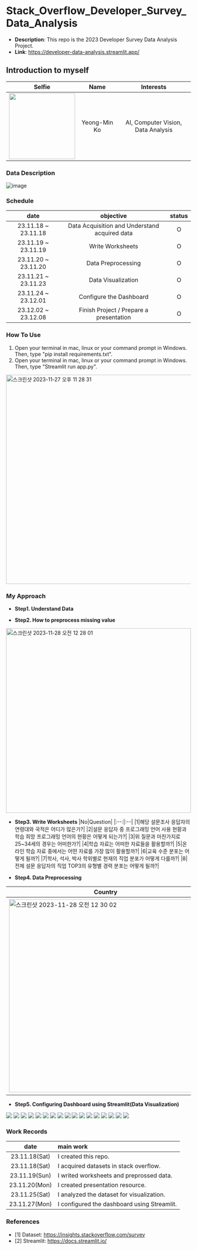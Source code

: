 # Stack_Overflow_Developer_Survey_Data_Analysis

- <b>Description</b>: This repo is the 2023 Developer Survey Data Analysis Project.
- <b>Link</b>: https://developer-data-analysis.streamlit.app/

## Introduction to myself
|Selfie|Name|Interests|
|:--:|:--:|:--:|
|<img height="180" src="https://github.com/PSLeon24/CEM_Community/assets/59058869/1c4a75a2-fa44-4bde-ba6f-1b9b6868de0b">|Yeong-Min Ko|AI, Computer Vision, Data Analysis|

### Data Description
![image](https://github.com/PSLeon24/Stack_Overflow_Developer_Survey_Data_Analysis/assets/59058869/367a11ea-113b-4147-898b-6a52ff3adc90)

### Schedule
|date|objective|status|
|:--:|:--:|:--:|
|23.11.18 ~ 23.11.18|Data Acquisition and Understand acquired data|O|
|23.11.19 ~ 23.11.19|Write Worksheets|O|
|23.11.20 ~ 23.11.20|Data Preprocessing|O|
|23.11.21 ~ 23.11.23|Data Visualization|O|
|23.11.24 ~ 23.12.01|Configure the Dashboard|O|
|23.12.02 ~ 23.12.08|Finish Project / Prepare a presentation|O|

### How To Use
1. Open your terminal in mac, linux or your command prompt in Windows. Then, type "pip install requirements.txt".
2. Open your terminal in mac, linux or your command prompt in Windows. Then, type "Streamlit run app.py".
<img width="571" alt="스크린샷 2023-11-27 오후 11 28 31" src="https://github.com/PSLeon24/Stack_Overflow_Developer_Survey_Data_Analysis/assets/59058869/a5ce9aad-8fb9-4a3a-a7f3-236b8245bd6d">


### My Approach
- <b>Step1. Understand Data</b>
   
- <b>Step2. How to preprocess missing value</b>
<img width="504" alt="스크린샷 2023-11-28 오전 12 28 01" src="https://github.com/PSLeon24/Stack_Overflow_Developer_Survey_Data_Analysis/assets/59058869/c73d11e0-ce7e-47f5-a98e-e98ec0fdf2cb">

- <b>Step3. Write Worksheets</b>
  |No|Question|
  |:--:|:--|
  |1|해당 설문조사 응답자의 연령대와 국적은 어디가 많은가?|
  |2|설문 응답자 중 프로그래밍 언어 사용 현황과 학습 희망 프로그래밍 언어의 현황은 어떻게 되는가?|
  |3|위 질문과 마찬가지로 25~34세의 경우는 어떠한가?|
  |4|학습 자료는 어떠한 자료들을 활용할까?|
  |5|온라인 학습 자료 중에서는 어떤 자료를 가장 많이 활용할까?|
  |6|교육 수준 분포는 어떻게 될까?|
  |7|학사, 석사, 박사 학위별로 현재의 직업 분포가 어떻게 다를까?|
  |8|전체 설문 응답자의 직업 TOP3의 유형별 경력 분포는 어떻게 될까?|

- <b>Step4. Data Preprocessing</b>

|Country|LanguageHaveWorkedWith|LanguageWantToWorkWith|EdLevel|LearnCode|
|--|--|--|--|--|
|<img width="527" alt="스크린샷 2023-11-28 오전 12 30 02" src="https://github.com/PSLeon24/Stack_Overflow_Developer_Survey_Data_Analysis/assets/59058869/8afada6d-895d-4f5a-b46e-dacfbfc60427">|<img width="525" alt="스크린샷 2023-11-28 오전 12 30 16" src="https://github.com/PSLeon24/Stack_Overflow_Developer_Survey_Data_Analysis/assets/59058869/5dda4734-4192-4b6c-b3e4-e8a4ccb801f1">|<img width="531" alt="스크린샷 2023-11-28 오전 12 30 27" src="https://github.com/PSLeon24/Stack_Overflow_Developer_Survey_Data_Analysis/assets/59058869/8f878179-df54-4e71-8ec1-12f869b75953">|<img width="521" alt="스크린샷 2023-11-28 오전 12 30 41" src="https://github.com/PSLeon24/Stack_Overflow_Developer_Survey_Data_Analysis/assets/59058869/4ac36120-b747-4f54-9cf0-18fa3fcdda74">|<img width="533" alt="스크린샷 2023-11-28 오전 12 30 50" src="https://github.com/PSLeon24/Stack_Overflow_Developer_Survey_Data_Analysis/assets/59058869/5b312f31-c4dc-4a90-a3a2-9897c18b6e11">|

- <b>Step5. Configuring Dashboard using Streamlit(Data Visualization)</b>
<img src="https://github.com/PSLeon24/Stack_Overflow_Developer_Survey_Data_Analysis/blob/main/imgs/%EB%8D%B0%EC%9D%B4%ED%84%B0%EC%85%8B%20%EC%83%81%EC%9C%84%2010%EA%B0%9C%20%ED%99%95%EC%9D%B8%ED%95%98%EA%B8%B0.png"/>
<img src="https://github.com/PSLeon24/Stack_Overflow_Developer_Survey_Data_Analysis/blob/main/imgs/%EB%8D%B0%EC%9D%B4%ED%84%B0%EC%85%8B%20%EC%9A%94%EC%95%BD%20%ED%86%B5%EA%B3%84%EB%9F%89%20%ED%99%95%EC%9D%B8%ED%95%98%EA%B8%B0.png"/>
<img src="https://github.com/PSLeon24/Stack_Overflow_Developer_Survey_Data_Analysis/blob/main/imgs/%EC%97%B0%EB%A0%B9%EC%97%90%20%EB%94%B0%EB%A5%B8%20%EC%9D%91%EB%8B%B5%EC%9E%90%20%EC%88%98%EB%8A%94%20%EC%96%B4%EB%96%A0%ED%95%A0%EA%B9%8C%3F.png"/>
<img src="https://github.com/PSLeon24/Stack_Overflow_Developer_Survey_Data_Analysis/blob/main/imgs/%EC%9D%91%EB%8B%B5%20%EC%88%98%20%EC%83%81%EC%9C%84%2010%EA%B0%9C%20%EA%B5%AD%EA%B0%80%EB%8A%94%20%EC%96%B4%EB%94%94%EC%9D%BC%EA%B9%8C%3F.png"/>
<img src="https://github.com/PSLeon24/Stack_Overflow_Developer_Survey_Data_Analysis/blob/main/imgs/%ED%94%84%EB%A1%9C%EA%B7%B8%EB%9E%98%EB%B0%8D%20%EC%96%B8%EC%96%B4%20%EC%82%AC%EC%9A%A9%20%ED%98%84%ED%99%A9%EC%9D%80%20%EC%96%B4%EB%96%A0%ED%95%A0%EA%B9%8C%3F.png"/>
<img src="https://github.com/PSLeon24/Stack_Overflow_Developer_Survey_Data_Analysis/blob/main/imgs/25~34%EC%84%B8%EC%9D%98%20%EC%9D%91%EB%8B%B5%EC%9E%90%EB%93%A4%EC%9D%B4%20%EA%B0%80%EC%9E%A5%20%EB%A7%8E%EC%9D%B4%20%EC%82%AC%EC%9A%A9%ED%95%98%EB%8A%94%20%EC%96%B8%EC%96%B4%EB%8A%94%20%EB%AC%B4%EC%97%87%EC%9D%BC%EA%B9%8C%3F.png"/>
<img src="https://github.com/PSLeon24/Stack_Overflow_Developer_Survey_Data_Analysis/blob/main/imgs/%ED%94%84%EB%A1%9C%EA%B7%B8%EB%9E%98%EB%B0%8D%20%ED%95%99%EC%8A%B5%20%ED%9D%AC%EB%A7%9D%20%EC%96%B8%EC%96%B4%EB%8A%94%20%EC%96%B4%EB%96%A4%20%EC%96%B8%EC%96%B4%EC%9D%BC%EA%B9%8C%3F.png"/>
<img src="https://github.com/PSLeon24/Stack_Overflow_Developer_Survey_Data_Analysis/blob/main/imgs/25~34%EC%84%B8%EC%9D%98%20%EC%9D%91%EB%8B%B5%EC%9E%90%EB%93%A4%EC%9D%B4%20%EA%B0%80%EC%9E%A5%20%ED%95%99%EC%8A%B5%ED%95%98%EA%B8%B0%20%ED%9D%AC%EB%A7%9D%ED%95%98%EB%8A%94%20%EC%96%B8%EC%96%B4%EB%8A%94%20%EB%AC%B4%EC%97%87%EC%9D%BC%EA%B9%8C%3F.png"/>
<img src="https://github.com/PSLeon24/Stack_Overflow_Developer_Survey_Data_Analysis/blob/main/imgs/%ED%94%84%EB%A1%9C%EA%B7%B8%EB%9E%98%EB%B0%8D%EC%9D%84%20%ED%95%99%EC%8A%B5%ED%95%98%EB%8A%94%20%EB%B0%A9%EB%B2%95%EC%97%90%EB%8A%94%20%EC%96%B4%EB%96%A4%20%EA%B2%83%EB%93%A4%EC%9D%B4%20%EC%9E%88%EC%9D%84%EA%B9%8C%3F.png"/>
<img src="https://github.com/PSLeon24/Stack_Overflow_Developer_Survey_Data_Analysis/blob/main/imgs/%EC%98%A8%EB%9D%BC%EC%9D%B8%20%ED%95%99%EC%8A%B5%20%EC%9E%90%EB%A3%8C%EB%A1%9C%EB%8A%94%20%EC%96%B4%EB%96%A4%20%EA%B2%83%EB%93%A4%EC%9D%84%20%ED%99%9C%EC%9A%A9%ED%95%A0%EA%B9%8C%3F.png"/>
<img src="https://github.com/PSLeon24/Stack_Overflow_Developer_Survey_Data_Analysis/blob/main/imgs/%EC%9D%91%EB%8B%B5%EC%9E%90%EB%93%A4%EC%9D%98%20%ED%95%99%EC%9C%84%20%EB%B6%84%ED%8F%AC%EB%8A%94%20%EC%96%B4%EB%96%A0%ED%95%9C%EA%B0%80%3F.png"/>
<img src="https://github.com/PSLeon24/Stack_Overflow_Developer_Survey_Data_Analysis/blob/main/imgs/%ED%95%99%EC%82%AC%20%ED%95%99%EC%9C%84%20%EB%B3%B4%EC%9C%A0%EC%9E%90%EC%9D%98%20%EC%A7%81%EC%97%85%20%EB%B6%84%ED%8F%AC%EB%8A%94%20%EC%96%B4%EB%96%A0%ED%95%9C%EA%B0%80%3F.png"/>
<img src="https://github.com/PSLeon24/Stack_Overflow_Developer_Survey_Data_Analysis/blob/main/imgs/%EC%84%9D%EC%82%AC%20%ED%95%99%EC%9C%84%20%EB%B3%B4%EC%9C%A0%EC%9E%90%EC%9D%98%20%EC%A7%81%EC%97%85%20%EB%B6%84%ED%8F%AC%EB%8A%94%20%EC%96%B4%EB%96%A0%ED%95%9C%EA%B0%80%3F.png"/>
<img src="https://github.com/PSLeon24/Stack_Overflow_Developer_Survey_Data_Analysis/blob/main/imgs/%EB%B0%95%EC%82%AC%20%ED%95%99%EC%9C%84%20%EB%B3%B4%EC%9C%A0%EC%9E%90%EC%9D%98%20%EC%A7%81%EC%97%85%20%EB%B6%84%ED%8F%AC%EB%8A%94%20%EC%96%B4%EB%96%A0%ED%95%9C%EA%B0%80%3F.png"/>
<img src="https://github.com/PSLeon24/Stack_Overflow_Developer_Survey_Data_Analysis/blob/main/imgs/%ED%95%99%EC%9C%84%EB%B3%84%20%EC%A7%81%EC%97%85%20%EB%B6%84%ED%8F%AC%EB%8A%94%20%EC%96%B4%EB%96%A4%20%EC%B0%A8%EC%9D%B4%EA%B0%80%20%EC%9E%88%EC%9D%84%EA%B9%8C%3F_1.png"/>
<img src="https://github.com/PSLeon24/Stack_Overflow_Developer_Survey_Data_Analysis/blob/main/imgs/%ED%95%99%EC%9C%84%EB%B3%84%20%EC%A7%81%EC%97%85%20%EB%B6%84%ED%8F%AC%EB%8A%94%20%EC%96%B4%EB%96%A4%20%EC%B0%A8%EC%9D%B4%EA%B0%80%20%EC%9E%88%EC%9D%84%EA%B9%8C%3F_2.png"/>
<img src="https://github.com/PSLeon24/Stack_Overflow_Developer_Survey_Data_Analysis/blob/main/imgs/%EC%83%81%EC%9C%84%203%EA%B0%9C%20%EC%A7%81%EC%97%85%EA%B5%B0%EC%9D%98%20%EA%B2%BD%EB%A0%A5%20%EB%B6%84%ED%8F%AC%EB%8A%94%20%EC%96%B4%EB%96%A0%ED%95%9C%EA%B0%80%3F.png"/>

  
### Work Records
|date|main work|
|:--:|:--|
|23.11.18(Sat)|I created this repo.|
|23.11.18(Sat)|I acquired datasets in stack overflow.|
|23.11.19(Sun)|I writed worksheets and preprossed data.|
|23.11.20(Mon)|I created presentation resource.|
|23.11.25(Sat)|I analyzed the dataset for visualization.|
|23.11.27(Mon)|I configured the dashboard using Streamlit.|

### References
- [1] Dataset: https://insights.stackoverflow.com/survey
- [2] Streamlit: https://docs.streamlit.io/
